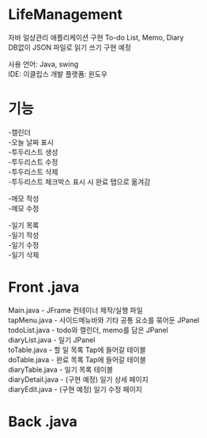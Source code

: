 # LifeManagement
자바 일상관리 애플리케이션 구현
To-do List, Memo, Diary  
DB없이 JSON 파일로 읽기 쓰기 구현 예정

사용 언어: Java, swing  
IDE: 이클립스
개발 플랫폼: 윈도우

# 기능
-캘린더  
-오늘 날짜 표시  
-투두리스트 생성  
-투두리스트 수정  
-투두리스트 삭제  
-투두리스트 체크박스 표시 시 완료 탭으로 옮겨감

-메모 작성  
-메모 수정

-일기 목록  
-일기 작성  
-일기 수정  
-일기 삭제

# Front .java
Main.java - JFrame 컨테이너 제작/실행 파일  
tapMenu.java - 사이드메뉴바와 기타 공통 요소를 묶어둔 JPanel  
todoList.java - todo와 캘린더, memo를 담은 JPanel  
diaryList.java - 일기 JPanel  
toTable.java - 할 일 목록 Tap에 들어갈 테이블  
doTable.java - 완료 목록 Tap에 들어갈 테이블  
diaryTable.java - 일기 목록 테이블  
diaryDetail.java - (구현 예정) 일기 상세 페이지  
diaryEdit.java - (구현 예정) 일기 수정 페이지

# Back .java
